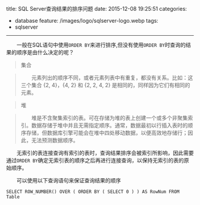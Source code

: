 title: SQL Server查询结果的排序问题
date: 2015-12-08 19:25:51
categories:
  - database
feature: /images/logo/sqlserver-logo.webp
tags:
  - sqlserver
---
　　一般在SQL语句中使用`ORDER BY`来进行排序,但没有使用`ORDER BY`时查询的结果的顺序是由什么决定的呢？

>集合

>　　元素列出的顺序不同，或者元素列表中有重复，都没有关系。比如：这三个集合 {2, 4}，{4, 2} 和 {2, 2, 4, 2} 是相同的，同样因为它们有相同的元素。


>堆

>　　堆是不含聚集索引的表。可在存储为堆的表上创建一个或多个非聚集索引。数据存储于堆中并且无需指定顺序。通常，数据最初以行插入表时的顺序存储，但数据库引擎可能会在堆中四处移动数据，以便高效地存储行；因此，无法预测数据顺序。

　　无索引的表连接查询有索引的表时，查询结果排序会被索引所影响，因此需要通过`ORDER BY`确定无索引表的顺序之后再进行连接查询，以保持无索引的表的原始顺序。

　　可以使用以下查询语句来保证查询结果的顺序
```
SELECT ROW_NUMBER() OVER ( ORDER BY ( SELECT 0 ) ) AS RowNum FROM Table
```